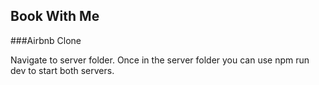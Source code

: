## Book With Me

###Airbnb Clone

Navigate to server folder. Once in the server folder you can use npm run dev to start both servers. 
